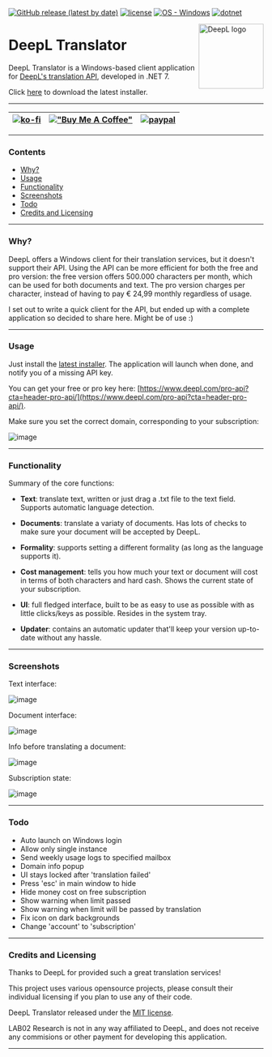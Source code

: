 [![GitHub release (latest by date)](https://img.shields.io/github/v/release/LAB02-Research/DeepL-Translator)](https://github.com/LAB02-Research/DeepL-Translator/releases/)
[![license](https://img.shields.io/badge/license-MIT-blue)](#license)
[![OS - Windows](https://img.shields.io/badge/OS-Windows-blue?logo=windows&logoColor=white)](https://www.microsoft.com/ "Go to Microsoft homepage")
[![dotnet](https://img.shields.io/badge/.NET-7.0-blue)](https://img.shields.io/badge/.NET-7.0-blue)

<a href="https://github.com/LAB02-Research/DeepL-Translator/">
    <img src="https://github.com/LAB02-Research/DeepL-Translator/raw/main/images/logo_notext.png" alt="DeepL logo" title="DeepL" align="right" height="128" /></a>

# DeepL Translator

DeepL Translator is a Windows-based client application for [DeepL's translation API](https://www.deepl.com/pro-api?cta=header-pro-api), developed in .NET 7.

Click [here](https://github.com/LAB02-Research/DeepL-Translator/releases/latest/download/DeepL.Translator.Installer.exe) to download the latest installer.

----

| [![ko-fi](https://ko-fi.com/img/githubbutton_sm.svg)](https://ko-fi.com/lab02research) |  [!["Buy Me A Coffee"](https://www.buymeacoffee.com/assets/img/custom_images/orange_img.png)](https://www.buymeacoffee.com/lab02research) | [![paypal](https://www.paypalobjects.com/en_US/i/btn/btn_donate_LG.gif)](https://www.paypal.com/donate/?hosted_button_id=5YL6UP94AQSPC) |
|:---:|---|---|

----

### Contents

 * [Why?](#why)
 * [Usage](#usage)
 * [Functionality](#functionality)
 * [Screenshots](#screenshots)
 * [Todo](#todo)
 * [Credits and Licensing](#credits-and-licensing)

----

### Why?

DeepL offers a Windows client for their translation services, but it doesn't support their API. Using the API can be more efficient for both the free and pro version: the free version offers 500.000 characters per month, which can be used for both documents and text. The pro version charges per character, instead of having to pay € 24,99 monthly regardless of usage.

I set out to write a quick client for the API, but ended up with a complete application so decided to share here. Might be of use :)

----

### Usage

Just install the [latest installer](https://github.com/LAB02-Research/DeepL-Translator/releases/latest/download/DeepL.Translator.Installer.exe). The application will launch when done, and notify you of a missing API key.

You can get your free or pro key here: [https://www.deepl.com/pro-api?cta=header-pro-api/](https://www.deepl.com/pro-api?cta=header-pro-api/).

Make sure you set the correct domain, corresponding to your subscription:

![image](https://user-images.githubusercontent.com/81011038/223758959-bdb686b0-8d4b-48e5-be8e-b0707bfbfc82.png)

----

### Functionality

Summary of the core functions:

* **Text**: translate text, written or just drag a .txt file to the text field. Supports automatic language detection.

* **Documents**: translate a variaty of documents. Has lots of checks to make sure your document will be accepted by DeepL.

* **Formality**: supports setting a different formality (as long as the language supports it).

* **Cost management**: tells you how much your text or document will cost in terms of both characters and hard cash. Shows the current state of your subscription.

* **UI**: full fledged interface, built to be as easy to use as possible with as little clicks/keys as possible. Resides in the system tray.

* **Updater**: contains an automatic updater that'll keep your version up-to-date without any hassle.

----

### Screenshots

Text interface:

![image](https://user-images.githubusercontent.com/81011038/223756300-bd793d47-fe59-49de-9fe9-04d84af94273.png)

Document interface:

![image](https://user-images.githubusercontent.com/81011038/223756707-8db03b8e-d23e-4b97-9deb-e5c714f6de69.png)

Info before translating a document:

![image](https://user-images.githubusercontent.com/81011038/223756788-7a7ed293-4bf1-49ac-a76f-e409cd990730.png)

Subscription state:

![image](https://user-images.githubusercontent.com/81011038/223756881-fdcc7444-de81-4fc3-a7e4-6db40bc26004.png)

----

### Todo

- Auto launch on Windows login
- Allow only single instance
- Send weekly usage logs to specified mailbox
- Domain info popup
- UI stays locked after 'translation failed'
- Press 'esc' in main window to hide
- Hide money cost on free subscription
- Show warning when limit passed
- Show warning when limit will be passed by translation
- Fix icon on dark backgrounds
- Change 'account' to 'subscription'

----

### Credits and Licensing

Thanks to DeepL for provided such a great translation services!

This project uses various opensource projects, please consult their individual licensing if you plan to use any of their code.

DeepL Translator released under the [MIT license](https://opensource.org/licenses/MIT).

LAB02 Research is not in any way affiliated to DeepL, and does not receive any commisions or other payment for developing this application.

---
